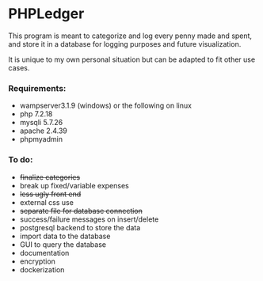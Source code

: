 # PHPLedger

This program is meant to categorize and log every penny made and spent, and store it in a database for logging purposes and future visualization. 

It is unique to my own personal situation but can be adapted to fit other use cases.


### Requirements:
- wampserver3.1.9 (windows) or the following on linux
- php 7.2.18
- mysqli 5.7.26
- apache 2.4.39
- phpmyadmin

### To do:
- ~~finalize categories~~
- break up fixed/variable expenses
- ~~less ugly front end~~
- external css use
- ~~separate file for database connection~~
- success/failure messages on insert/delete
- postgresql backend to store the data
- import data to the database
- GUI to query the database
- documentation
- encryption
- dockerization
